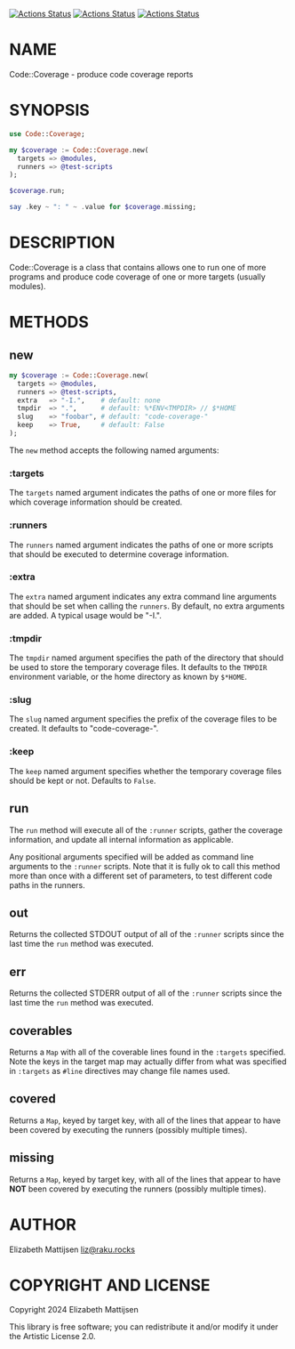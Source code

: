 [![Actions Status](https://github.com/lizmat/Code-Coverage/actions/workflows/linux.yml/badge.svg)](https://github.com/lizmat/Code-Coverage/actions) [![Actions Status](https://github.com/lizmat/Code-Coverage/actions/workflows/macos.yml/badge.svg)](https://github.com/lizmat/Code-Coverage/actions) [![Actions Status](https://github.com/lizmat/Code-Coverage/actions/workflows/windows.yml/badge.svg)](https://github.com/lizmat/Code-Coverage/actions)

NAME
====

Code::Coverage - produce code coverage reports

SYNOPSIS
========

```raku
use Code::Coverage;

my $coverage := Code::Coverage.new(
  targets => @modules,
  runners => @test-scripts
);

$coverage.run;

say .key ~ ": " ~ .value for $coverage.missing;
```

DESCRIPTION
===========

Code::Coverage is a class that contains allows one to run one of more programs and produce code coverage of one or more targets (usually modules).

METHODS
=======

new
---

```raku
my $coverage := Code::Coverage.new(
  targets => @modules,
  runners => @test-scripts,
  extra   => "-I.",    # default: none
  tmpdir  => ".",      # default: %*ENV<TMPDIR> // $*HOME
  slug    => "foobar", # default: "code-coverage-"
  keep    => True,     # default: False
);
```

The `new` method accepts the following named arguments:

### :targets

The `targets` named argument indicates the paths of one or more files for which coverage information should be created.

### :runners

The `runners` named argument indicates the paths of one or more scripts that should be executed to determine coverage information.

### :extra

The `extra` named argument indicates any extra command line arguments that should be set when calling the `runners`. By default, no extra arguments are added. A typical usage would be "-I.".

### :tmpdir

The `tmpdir` named argument specifies the path of the directory that should be used to store the temporary coverage files. It defaults to the `TMPDIR` environment variable, or the home directory as known by `$*HOME`.

### :slug

The `slug` named argument specifies the prefix of the coverage files to be created. It defaults to "code-coverage-".

### :keep

The `keep` named argument specifies whether the temporary coverage files should be kept or not. Defaults to `False`.

run
---

The `run` method will execute all of the `:runner` scripts, gather the coverage information, and update all internal information as applicable.

Any positional arguments specified will be added as command line arguments to the `:runner` scripts. Note that it is fully ok to call this method more than once with a different set of parameters, to test different code paths in the runners.

out
---

Returns the collected STDOUT output of all of the `:runner` scripts since the last time the `run` method was executed.

err
---

Returns the collected STDERR output of all of the `:runner` scripts since the last time the `run` method was executed.

coverables
----------

Returns a `Map` with all of the coverable lines found in the `:targets` specified. Note the keys in the target map may actually differ from what was specified in `:targets` as `#line` directives may change file names used.

covered
-------

Returns a `Map`, keyed by target key, with all of the lines that appear to have been covered by executing the runners (possibly multiple times).

missing
-------

Returns a `Map`, keyed by target key, with all of the lines that appear to have **NOT** been covered by executing the runners (possibly multiple times).

AUTHOR
======

Elizabeth Mattijsen <liz@raku.rocks>

COPYRIGHT AND LICENSE
=====================

Copyright 2024 Elizabeth Mattijsen

This library is free software; you can redistribute it and/or modify it under the Artistic License 2.0.

